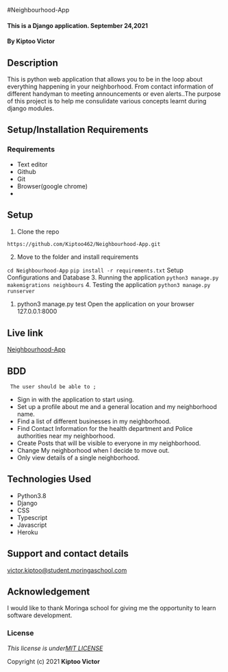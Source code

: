 #Neighbourhood-App
####  This is a Django application.  September 24,2021
#### By **Kiptoo Victor**

## Description
This is python web application that allows you to be in the loop about everything happening in your neighborhood. From contact information of different handyman to meeting announcements or even alerts..The purpose of this project is to help me consulidate various concepts learnt during django modules.

 
## Setup/Installation Requirements
### Requirements
* Text editor
* Github
* Git
* Browser(google chrome)
* 
## Setup
1. Clone the repo
```sh 
https://github.com/Kiptoo462/Neighbourhood-App.git
  ```

2. Move to the folder and install requirements

``cd Neighbourhood-App``
``pip install -r requirements.txt``
Setup Configurations and Database
3. Running the application
 ``python3 manage.py makemigrations neighbours``
4. Testing the application
``python3 manage.py runserver``
1.  python3 manage.py test
Open the application on your browser 127.0.0.1:8000


## Live link
[Neighbourhood-App](https://github.com/Kiptoo462/Neighbourhood-App.git)

## BDD
     The user should be able to ;
  + Sign in with the application to start using.
  + Set up a profile about me and a general location and my neighborhood name.
  + Find a list of different businesses in my neighborhood.
  + Find Contact Information for the health department and Police authorities near my neighborhood.
  + Create Posts that will be visible to everyone in my neighborhood.
  + Change My neighborhood when I decide to move out.
  + Only view details of a single neighborhood.

## Technologies Used
  * Python3.8
  * Django
  * CSS
  * Typescript
  * Javascript
  * Heroku

## Support and contact details
victor.kiptoo@student.moringaschool.com

## Acknowledgement

I would like to thank Moringa school for giving me the opportunity to learn software development.

### License
*This license is under[MIT LICENSE](LICENSE.md)*

Copyright (c) 2021 **Kiptoo Victor**